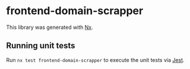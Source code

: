 # frontend-domain-scrapper

This library was generated with [Nx](https://nx.dev).

## Running unit tests

Run `nx test frontend-domain-scrapper` to execute the unit tests via [Jest](https://jestjs.io).

